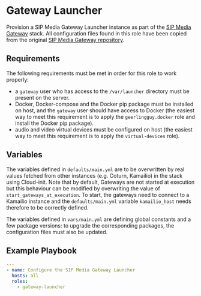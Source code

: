 # Gateway Launcher

Provision a SIP Media Gateway Launcher instance as part of the [SIP Media Gateway](https://github.com/Renater/SIPMediaGW) stack. All configuration files found in this role have been copied from the original [SIP Media Gateway repository](https://github.com/Renater/SIPMediaGW).


## Requirements

The following requirements must be met in order for this role to work properly:
* a `gateway` user who has access to the `/var/launcher` directory must be present on the server.
* Docker, Docker-compose and the Docker pip package must be installed on host, and the `gateway` user should have access to Docker (the easiest way to meet this requirement is to apply the `geerlingguy.docker` role and install the Docker pip package).
* audio and video virtual devices must be configured on host (the easiest way to meet this requirement is to apply the `virtual-devices` role).


## Variables

The variables defined in `defaults/main.yml` are to be overwritten by real values fetched from other instances (e.g. Coturn, Kamailio) in the stack using Cloud-init. Note that by default, Gateways are not started at execution but this behaviour can be modified by overwriting the value of `start_gateways_at_execution`. To start, the gateways need to connect to a Kamailio instance and the `defaults/main.yml` variable `kamailio_host` needs therefore to be correctly defined.

The variables defined in `vars/main.yml` are defining global constants and a few package versions: to upgrade the corresponding packages, the configuration files must also be updated.


## Example Playbook

```yaml
---
- name: Configure the SIP Media Gateway Launcher
  hosts: all
  roles:
    - gateway-launcher
```
